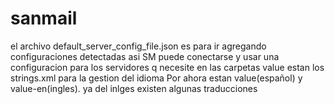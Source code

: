 # sanmail

el archivo default_server_config_file.json es para ir agregando configuraciones detectadas asi SM puede conectarse y usar una configuracion para los servidores q necesite 
en las carpetas value estan los strings.xml para la gestion del idioma Por ahora estan value(español) y value-en(ingles). ya del inlges existen algunas traducciones
